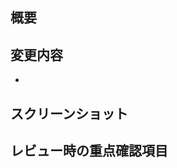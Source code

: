 ## 概要

<!-- 変更内容の概要を簡潔に記述してください -->

## 変更内容

<!-- 実装した内容を箇条書きで記述してください -->

-

## スクリーンショット

<!-- UI変更がある場合は、変更前後のスクリーンショットを添付してください -->

## レビュー時の重点確認項目

<!-- レビュアーに特に確認してほしい点があれば記述してください -->

